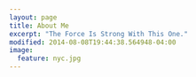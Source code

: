 ```yaml
---
layout: page
title: About Me
excerpt: "The Force Is Strong With This One."
modified: 2014-08-08T19:44:38.564948-04:00
image:
  feature: nyc.jpg
---
```







[^1]: Example: *domain.com/category-name/post-title*